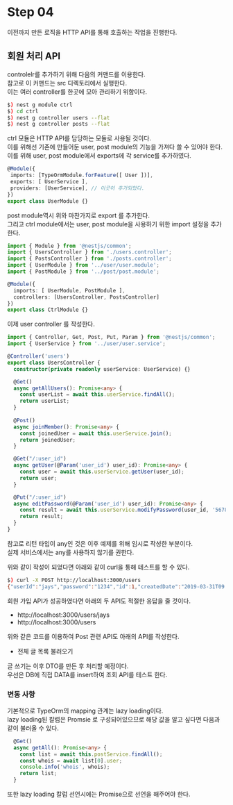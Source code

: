 # Step 04 
이전까지 만든 로직을 HTTP API를 통해 호출하는 작업을 진행한다.  

## 회원 처리 API
controlelr를 추가하기 위해 다음의 커맨드를 이용한다.  
참고로 이 커맨드는 src 디렉토리에서 실행한다.  
이는 여러 controller를 한곳에 모아 관리하기 위함이다.  

```bash
$) nest g module ctrl
$) cd ctrl
$) nest g controller users --flat
$) nest g controller posts --flat
``` 

ctrl 모듈은 HTTP API를 담당하는 모듈로 사용될 것이다.  
이를 위해선 기존에 만들어둔 user, post module의 기능을 가져다 쓸 수 있어야 한다.  
이를 위해 user, post module에서 exports에 각 service를 추가하였다.  

```typescript
@Module({
 imports: [TypeOrmModule.forFeature([ User ])],
 exports: [ UserService ],
 providers: [UserService], // 이곳이 추가되었다.
})
export class UserModule {}
```  

post module역시 위와 마찬가지로 export 를 추가한다.  
그리고 ctrl module에서는 user, post module을 사용하기 위한 import 설정을 추가한다.  

```typescript
import { Module } from '@nestjs/common';
import { UsersController } from './users.controller';
import { PostsController } from './posts.controller';
import { UserModule } from '../user/user.module';
import { PostModule } from '../post/post.module';

@Module({
  imports: [ UserModule, PostModule ],
  controllers: [UsersController, PostsController]
})
export class CtrlModule {}
```  

이제 user controller 를 작성한다.  

```typescript
import { Controller, Get, Post, Put, Param } from '@nestjs/common';
import { UserService } from '../user/user.service';

@Controller('users')
export class UsersController {
  constructor(private readonly userService: UserService) {}

  @Get()
  async getAllUsers(): Promise<any> {
    const userList = await this.userService.findAll();
    return userList;
  }
  
  @Post()
  async joinMember(): Promise<any> {
    const joinedUser = await this.userService.join();
    return joinedUser;
  }

  @Get("/:user_id")
  async getUser(@Param('user_id') user_id): Promise<any> {
    const user = await this.userService.getUser(user_id);
    return user;
  }

  @Put("/:user_id")
  async editPassword(@Param('user_id') user_id): Promise<any> {
    const result = await this.userService.modifyPassword(user_id, '5678');
    return result;
  }
}

```

참고로 리턴 타입이 any인 것은 이후 예제를 위해 임시로 작성한 부분이다.  
실제 서비스에서는 any를 사용하지 않기를 권한다.  


위와 같이 작성이 되었다면 아래와 같이 curl을 통해 테스트를 할 수 있다.  

```bash
$) curl -X POST http://localhost:3000/users
{"userId":"jays","password":"1234","id":1,"createdDate":"2019-03-31T09:25:16.620Z","updatedDate":"2019-03-31T09:25:16.620Z"}%
```

회원 가입 API가 성공하였다면 아래의 두 API도 적절한 응답을 줄 것이다.   

- http://localhost:3000/users/jays
- http://localhost:3000/users

위와 같은 코드를 이용하여 Post 관련 API도 아래의 API를 작성한다.  

- 전체 글 목록 불러오기  

글 쓰기는 이후 DTO를 만든 후 처리할 예정이다.  
우선은 DB에 직접 DATA를 insert하여 조회 API를 테스트 한다.  

### 변동 사항  
기본적으로 TypeOrm의 mapping 관계는 lazy loading이다.  
lazy loading된 칼럼은 Promsie 로 구성되어있으므로 해당 값을 알고 싶다면 다음과 같이 불러올 수 있다.  

```typescript
  @Get()
  async getAll(): Promise<any> {
    const list = await this.postService.findAll();
    const whois = await list[0].user;
    console.info('whois', whois);
    return list;
  }
```

또한 lazy loading 칼럼 선언시에는 Promise<type>으로 선언을 해주어야 한다.  
